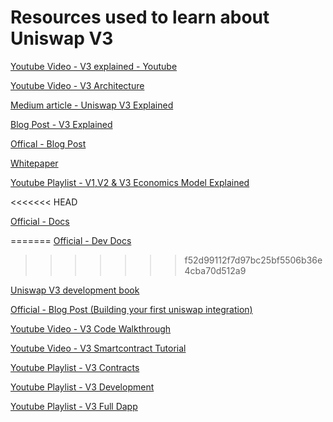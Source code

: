 # Resources used to learn about Uniswap V3

[Youtube Video - V3 explained - Youtube](https://youtu.be/ClWR1570UQw?si=uUzLG-It9FhSeYf4)

[Youtube Video - V3 Architecture](https://youtu.be/Ehm-OYBmlPM?si=rXkxs8XsLBhxoNea)

[Medium article - Uniswap V3 Explained](https://medium.com/coinmonks/uniswap-v3-explained-57e0cdf86719)

[Blog Post - V3 Explained](https://mvpworkshop.co/blog/uniswap-v3-explained-all-you-need-to-know/)

[Offical - Blog Post](https://blog.uniswap.org/uniswap-v3)

[Whitepaper](https://uniswap.org/whitepaper-v3.pdf)

[Youtube Playlist - V1,V2 & V3 Economics Model Explained](https://www.youtube.com/playlist?list=PLWYK_jGKZtaDA4Dweol-JTGwOhCuTnZUz)

<<<<<<< HEAD

[Official - Docs](https://docs.uniswap.org/contracts/v3/overview)

=======
[Official - Dev Docs](https://docs.uniswap.org/contracts/v3/overview)
>>>>>>> f52d99112f7d97bc25bf5506b36e4cba70d512a9

[Uniswap V3 development book](https://uniswapv3book.com/)

[Official - Blog Post (Building your first uniswap integration)](https://blog.uniswap.org/your-first-uniswap-integration)

[Youtube Video - V3 Code Walkthrough](https://youtu.be/WCLsIcjLSXc?si=qIeYOQ8M0gslYLxI)

[Youtube Video - V3 Smartcontract Tutorial](https://youtu.be/GwMyv7CmoRs?si=xZGqEyQ96Ml6WcGy)

[Youtube Playlist - V3 Contracts](https://www.youtube.com/playlist?list=PLO5VPQH6OWdXp2_Nk8U7V-zh7suI05i0E)

[Youtube Playlist - V3 Development](https://www.youtube.com/playlist?list=PLXiAtWDhSlIvYpJQFv_OTgoOIygdbaKNP)

[Youtube Playlist - V3 Full Dapp](https://www.youtube.com/playlist?list=PLWUCKsxdKl0qnycyLvK_EOVD8wU1UYSbb)
